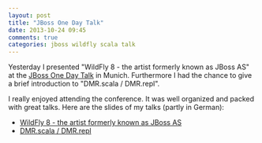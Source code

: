 ```yaml
---
layout: post
title: "JBoss One Day Talk"
date: 2013-10-24 09:45
comments: true
categories: jboss wildfly scala talk
---
```

Yesterday I presented "WildFly 8 - the artist formerly known as JBoss AS" at the
[JBoss One Day Talk](http://onedaytalk.org/) in Munich. Furthermore I had the chance to give a brief introduction to
"DMR.scala / DMR.repl".

I really enjoyed attending the conference. It was well organized and packed with great talks. Here are the slides of my talks (partly in German):

- [WildFly 8 - the artist formerly known as JBoss AS](/downloads/onedaytalk_wildfly8.pdf)
- [DMR.scala / DMR.repl](http://slid.es/hpehl/dmrscala)
